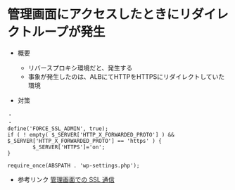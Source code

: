 
# 管理画面にアクセスしたときにリダイレクトループが発生

- 概要
  - リバースプロキシ環境だと、発生する
  - 事象が発生したのは、ALBにてHTTPをHTTPSにリダイレクトしていた環境

- 対策
```wp-config.php
・
・
define('FORCE_SSL_ADMIN', true);
if ( ! empty( $_SERVER['HTTP_X_FORWARDED_PROTO'] ) && $_SERVER['HTTP_X_FORWARDED_PROTO'] == 'https' ) {
        $_SERVER['HTTPS']='on';
}

require_once(ABSPATH . 'wp-settings.php');
```

- 参考リンク
  [管理画面での SSL 通信](https://wpdocs.osdn.jp/%E7%AE%A1%E7%90%86%E7%94%BB%E9%9D%A2%E3%81%A7%E3%81%AE_SSL_%E9%80%9A%E4%BF%A1)